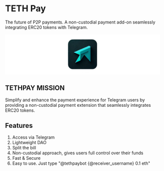 # TETH Pay

The future of P2P payments. A non-custodial payment add-on seamlessly integrating ERC20 tokens with Telegram.

![TETH Pay](./img/main.jpg)

## TETHPAY MISSION

Simplify and enhance the payment experience for Telegram users by providing a non-custodial payment extension that seamlessly integrates ERC20 tokens.

## Features

1. Access via Telegram
1. Lightweight DAO
1. Split the bill
1. Non-custodial approach, gives users full control over their funds
1. Fast & Secure
1. Easy to use. Just type "@tethpaybot {@receiver_username} 0.1 eth"
